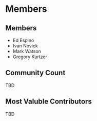 # Members

## Members

- Ed Espino
- Ivan Novick
- Mark Watson
- Gregory Kurtzer

## Community Count
TBD

## Most Valuble Contributors
TBD
